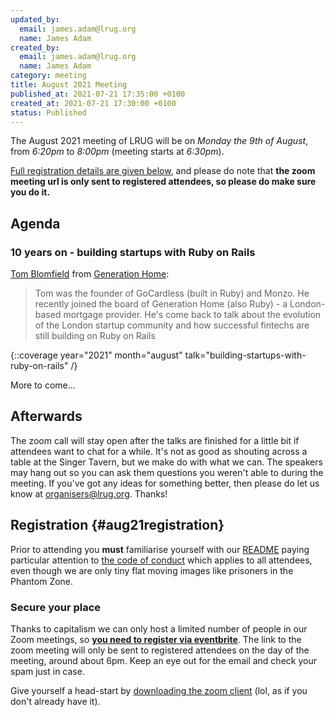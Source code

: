 ```yaml
---
updated_by:
  email: james.adam@lrug.org
  name: James Adam
created_by:
  email: james.adam@lrug.org
  name: James Adam
category: meeting
title: August 2021 Meeting
published_at: 2021-07-21 17:35:00 +0100
created_at: 2021-07-21 17:30:00 +0100
status: Published
---
```


The August 2021 meeting of LRUG will be on *Monday the 9th of August*,
from _6:20pm_ to _8:00pm_ (meeting starts at _6:30pm_).

[Full registration details are given below](#aug21registration), and please do
note that **the zoom meeting url is only sent to registered attendees, so please
do make sure you do it.**

## Agenda

### 10 years on - building startups with Ruby on Rails

[Tom Blomfield](https://twitter.com/t_blom) from [Generation Home](https://www.generationhome.com):

> Tom was the founder of GoCardless (built in Ruby) and Monzo. 
> He recently joined the board of Generation Home (also Ruby) - a 
> London-based mortgage provider. He's come back to talk about the evolution 
> of the London startup community and how successful fintechs are still 
> building on Ruby on Rails

{::coverage year="2021" month="august" talk="building-startups-with-ruby-on-rails" /}

More to come...

## Afterwards

The zoom call will stay open after the talks are finished for a little bit if
attendees want to chat for a while. It's not as good as shouting across a table
at the Singer Tavern, but we make do with what we can. The speakers may hang out
so you can ask them questions you weren't able to during the meeting. If you've
got any ideas for something better, then please do let us know at
[organisers@lrug.org](mailto:organisers@lrug.org). Thanks!

## Registration {#aug21registration}

Prior to attending you **must** familiarise yourself with our
[README](http://readme.lrug.org/) paying particular attention to [the code of
conduct](http://readme.lrug.org/#code-of-conduct) which applies to all
attendees, even though we are only tiny flat moving images like prisoners in the
Phantom Zone.

### Secure your place

Thanks to capitalism we can only host a limited number of people in our Zoom
meetings, so **[you need to register via eventbrite][aug2021-eventbrite]**. The
link to the zoom meeting will only be sent to registered attendees on the day of
the meeting, around about 6pm. Keep an eye out for the email and check your spam
just in case.

Give yourself a head-start by [downloading the zoom
client](https://zoom.us/support/download) (lol, as if you don't already have it).

[aug2021-eventbrite]: https://www.eventbrite.com/e/lrug-august-2021-tickets-164183464161
